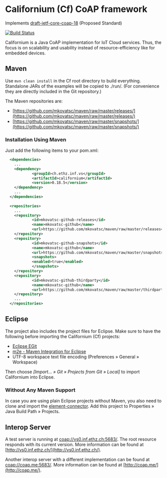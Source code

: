 Californium (Cf) CoAP framework
===============================

Implements [draft-ietf-core-coap-18](http://tools.ietf.org/html/draft-ietf-core-coap-18) (Proposed Standard)

[![Build Status](https://api.travis-ci.org/mkovatsc/Californium.png?branch=coap-18)](https://travis-ci.org/mkovatsc/Californium)

Californium is a Java CoAP implementation for IoT Cloud services. Thus, the focus
is on scalability and usability instead of resource-efficiency like for embedded
devices.

Maven
-----

Use `mvn clean install` in the Cf root directory to build everything.
Standalone JARs of the examples will be copied to ./run/.
(For convenience they are directly included in the Git repository.)

The Maven repositories are:

* [https://github.com/mkovatsc/maven/raw/master/releases/](https://github.com/mkovatsc/maven/raw/master/releases/)
* [https://github.com/mkovatsc/maven/raw/master/snapshots/](https://github.com/mkovatsc/maven/raw/master/snapshots/)

### Installation Using Maven

Just add the following items to your pom.xml:

```xml
  <dependencies>
    ...
    <dependency>
            <groupId>ch.ethz.inf.vs</groupId>
            <artifactId>californium</artifactId>
            <version>0.18.5</version>
    </dependency>
    ...
  </dependencies>
  
  <repositories>
    ...
    <repository>
            <id>mkovatsc-github-releases</id>
            <name>mkovatsc-github</name>
            <url>https://github.com/mkovatsc/maven/raw/master/releases</url>
    </repository>
    <repository>
            <id>mkovatsc-github-snapshots</id>
            <name>mkovatsc-github</name>
            <url>https://github.com/mkovatsc/maven/raw/master/snapshots</url>
            <snapshots>
            <enabled>true</enabled>
            </snapshots>
    </repository>
    <repository>
            <id>mkovatsc-github-thirdparty</id>
            <name>mkovatsc-github</name>
            <url>https://github.com/mkovatsc/maven/raw/master/thirdparty</url>
    </repository>
    ...
  </repositories>
```

Eclipse
-------

The project also includes the project files for Eclipse. Make sure to have the
following before importing the Californium (Cf) projects:

* [Eclipse EGit](http://www.eclipse.org/egit/)
* [m2e - Maven Integration for Eclipse](http://www.eclipse.org/m2e/)
* UTF-8 workspace text file encoding (Preferences &raquo; General &raquo; Workspace)

Then choose *[Import... &raquo; Git &raquo; Projects from Git &raquo; Local]*
to import Californium into Eclipse.

### Without Any Maven Support

In case you are using plain Eclipse projects without Maven, you also need to
clone and import the [element-connector](https://github.com/mkovatsc/element-connector).
Add this project to Properties &raquo; Java Build Path &raquo; Projects.

Interop Server
--------------

A test server is running at [coap://vs0.inf.ethz.ch:5683/](coap://vs0.inf.ethz.ch:5683/).
The root resource responds with its current version. More information
can be found at [http://vs0.inf.ethz.ch/](http://vs0.inf.ethz.ch/).

Another interop server with a different implementation can be found at
[coap://coap.me:5683/](coap://coap.me:5683/).
More information
can be found at [http://coap.me/](http://coap.me/).
